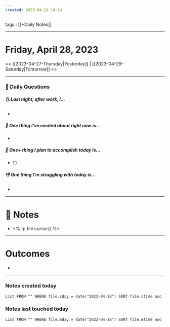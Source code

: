 ```yaml
---
created: 2023-04-28 10:14
---
```

tags:: [[+Daily Notes]]

---

# Friday, April 28, 2023
	
<< [[2023-04-27-Thursday|Yesterday]] | [[2023-04-29-Saturday|Tomorrow]] >>

---
### 📅 Daily Questions
##### 🌜 Last night, after work, I...
- 

##### 🙌 One thing I've excited about right now is...
- 

##### 🚀 One+ thing I plan to accomplish today is...
- [ ] 

##### 👎 One thing I'm struggling with today is...
- 

---
# 📝 Notes
- <% tp.file.cursor() %>

---
# Outcomes
- 

---
### Notes created today
```dataview
List FROM "" WHERE file.cday = date("2023-04-28") SORT file.ctime asc
```

### Notes last touched today
```dataview
List FROM "" WHERE file.mday = date("2023-04-28") SORT file.mtime asc
```